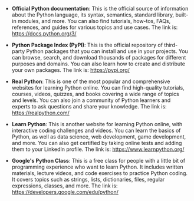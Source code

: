 - **Official Python documentation**: This is the official source of information about the Python language, its syntax, semantics, standard library, built-in modules, and more. You can also find tutorials, how-tos, FAQs, references, and guides for various topics and use cases. The link is: https://docs.python.org/3/

- **Python Package Index (PyPI)**: This is the official repository of third-party Python packages that you can install and use in your projects. You can browse, search, and download thousands of packages for different purposes and domains. You can also learn how to create and distribute your own packages. The link is: https://pypi.org/

- **Real Python**: This is one of the most popular and comprehensive websites for learning Python online. You can find high-quality tutorials, courses, videos, quizzes, and books covering a wide range of topics and levels. You can also join a community of Python learners and experts to ask questions and share your knowledge. The link is: https://realpython.com/

- **Learn Python**: This is another website for learning Python online, with interactive coding challenges and videos. You can learn the basics of Python, as well as data science, web development, game development, and more. You can also get certified by taking online tests and adding them to your LinkedIn profile. The link is: https://www.learnpython.org/

- **Google's Python Class**: This is a free class for people with a little bit of programming experience who want to learn Python. It includes written materials, lecture videos, and code exercises to practice Python coding. It covers topics such as strings, lists, dictionaries, files, regular expressions, classes, and more. The link is: https://developers.google.com/edu/python/
